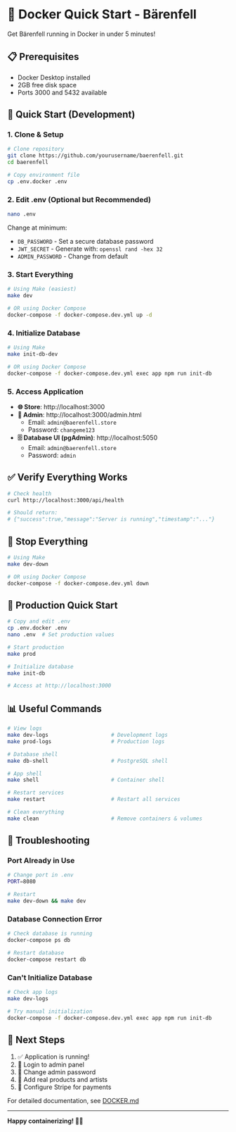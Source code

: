 # 🐳 Docker Quick Start - Bärenfell

Get Bärenfell running in Docker in under 5 minutes!

## 📋 Prerequisites

- Docker Desktop installed
- 2GB free disk space
- Ports 3000 and 5432 available

## 🚀 Quick Start (Development)

### 1. Clone & Setup

```bash
# Clone repository
git clone https://github.com/yourusername/baerenfell.git
cd baerenfell

# Copy environment file
cp .env.docker .env
```

### 2. Edit .env (Optional but Recommended)

```bash
nano .env
```

Change at minimum:
- `DB_PASSWORD` - Set a secure database password
- `JWT_SECRET` - Generate with: `openssl rand -hex 32`
- `ADMIN_PASSWORD` - Change from default

### 3. Start Everything

```bash
# Using Make (easiest)
make dev

# OR using Docker Compose
docker-compose -f docker-compose.dev.yml up -d
```

### 4. Initialize Database

```bash
# Using Make
make init-db-dev

# OR using Docker Compose
docker-compose -f docker-compose.dev.yml exec app npm run init-db
```

### 5. Access Application

- **🌐 Store**: http://localhost:3000
- **🔐 Admin**: http://localhost:3000/admin.html
  - Email: `admin@baerenfell.store`
  - Password: `changeme123`
- **🗄️ Database UI (pgAdmin)**: http://localhost:5050
  - Email: `admin@baerenfell.store`
  - Password: `admin`

## ✅ Verify Everything Works

```bash
# Check health
curl http://localhost:3000/api/health

# Should return:
# {"success":true,"message":"Server is running","timestamp":"..."}
```

## 🛑 Stop Everything

```bash
# Using Make
make dev-down

# OR using Docker Compose
docker-compose -f docker-compose.dev.yml down
```

## 🚀 Production Quick Start

```bash
# Copy and edit .env
cp .env.docker .env
nano .env  # Set production values

# Start production
make prod

# Initialize database
make init-db

# Access at http://localhost:3000
```

## 📊 Useful Commands

```bash
# View logs
make dev-logs                    # Development logs
make prod-logs                   # Production logs

# Database shell
make db-shell                    # PostgreSQL shell

# App shell
make shell                       # Container shell

# Restart services
make restart                     # Restart all services

# Clean everything
make clean                       # Remove containers & volumes
```

## 🐛 Troubleshooting

### Port Already in Use

```bash
# Change port in .env
PORT=8080

# Restart
make dev-down && make dev
```

### Database Connection Error

```bash
# Check database is running
docker-compose ps db

# Restart database
docker-compose restart db
```

### Can't Initialize Database

```bash
# Check app logs
make dev-logs

# Try manual initialization
docker-compose -f docker-compose.dev.yml exec app npm run init-db
```

## 📖 Next Steps

1. ✅ Application is running!
2. 🔄 Login to admin panel
3. 🔄 Change admin password
4. 🔄 Add real products and artists
5. 🔄 Configure Stripe for payments

For detailed documentation, see [DOCKER.md](./DOCKER.md)

---

**Happy containerizing! 🐻🐳**
